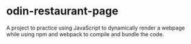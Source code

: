 # odin-restaurant-page
A project to practice using JavaScript to dynamically render a webpage while using npm and webpack to compile and bundle the code. 
